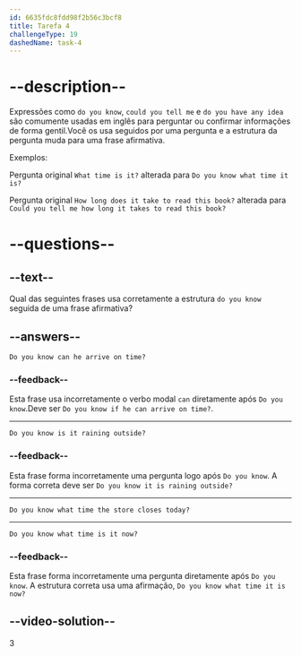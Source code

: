 ```yaml
---
id: 6635fdc8fdd98f2b56c3bcf8
title: Tarefa 4
challengeType: 19
dashedName: task-4
---
```


# --description--

Expressões como `do you know`, `could you tell me` e `do you have any idea` são comumente usadas em inglês para perguntar ou confirmar informações de forma gentil.Você os usa seguidos por uma pergunta e a estrutura da pergunta muda para uma frase afirmativa.

Exemplos:

Pergunta original `What time is it?` alterada para `Do you know what time it is?`

Pergunta original `How long does it take to read this book?` alterada para `Could you tell me how long it takes to read this book?`

# --questions--

## --text--

Qual das seguintes frases usa corretamente a estrutura `do you know` seguida de uma frase afirmativa?

## --answers--

`Do you know can he arrive on time?`

### --feedback--

Esta frase usa incorretamente o verbo modal `can` diretamente após `Do you know`.Deve ser `Do you know if he can arrive on time?`.

---

`Do you know is it raining outside?`

### --feedback--

Esta frase forma incorretamente uma pergunta logo após `Do you know`. A forma correta deve ser `Do you know it is raining outside?`

---

`Do you know what time the store closes today?`

---

`Do you know what time is it now?`

### --feedback--

Esta frase forma incorretamente uma pergunta diretamente após `Do you know`. A estrutura correta usa uma afirmação, `Do you know what time it is now?`

## --video-solution--

3
